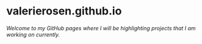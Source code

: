 # valerierosen.github.io

###### Welcome to my GitHub pages where I will be highlighting projects that I am working on currently.
